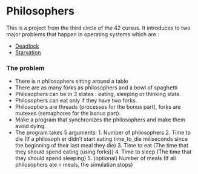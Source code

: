 # Philosophers

This is a project from the third circle of the 42 cursus. It introduces to two major problems that happen in operating systems which are :
- [Deadlock](https://www.geeksforgeeks.org/introduction-of-deadlock-in-operating-system/)
- [Starvation](https://en.wikipedia.org/wiki/Starvation_(computer_science))


### The problem 
   * There is n philosophers sitting around a table
   * There are as many forks as philosophers and a bowl of spaghetti
   * Philosophers can be in 3 states : eating, sleeping or thinking state.
   * Philosophers can eat only if they have two forks. 
   * Philosophers are threads (processes for the bonus part), forks are mutexes (semaphores for the bonus part).
   * Make a program that synchronizes the philosophers and make them avoid dying.
   * The program takes 5 arguments: 
            1. Number of philosophers
            2. Time to die (If a philosoph
            er didn’t start eating time_to_die miliseconds since the beginning of their last meal they die)
            3. Time to eat (The time that they should spend eating (using forks))
            4. Time to sleep (The time that they should spend sleeping)
            5. (optional) Number of meals (If all philosophers ate n meals, the simulation stops)


    
